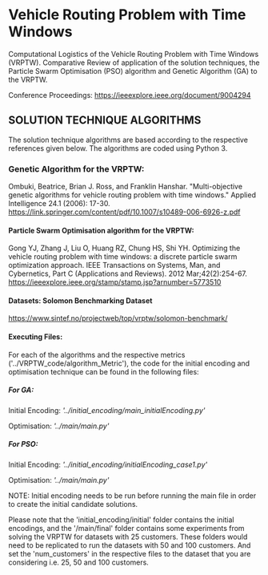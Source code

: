 # Vehicle Routing Problem with Time Windows
Computational Logistics of the Vehicle Routing Problem with Time Windows (VRPTW). Comparative Review of application of the solution techniques, the Particle Swarm Optimisation (PSO) algorithm and Genetic Algorithm (GA) to the VRPTW.

Conference Proceedings: https://ieeexplore.ieee.org/document/9004294

## SOLUTION TECHNIQUE ALGORITHMS
The solution technique algorithms are based according to the respective references given below. The algorithms are coded using Python 3.

### Genetic Algorithm for the VRPTW:
Ombuki, Beatrice, Brian J. Ross, and Franklin Hanshar. "Multi-objective genetic algorithms for vehicle routing problem with time windows." Applied Intelligence 24.1 (2006): 17-30.
https://link.springer.com/content/pdf/10.1007/s10489-006-6926-z.pdf

#### Particle Swarm Optimisation algorithm for the VRPTW:
Gong YJ, Zhang J, Liu O, Huang RZ, Chung HS, Shi YH. Optimizing the vehicle routing problem with time windows: a discrete particle swarm optimization approach. IEEE Transactions on Systems, Man, and Cybernetics, Part C (Applications and Reviews). 2012 Mar;42(2):254-67.
https://ieeexplore.ieee.org/stamp/stamp.jsp?arnumber=5773510

#### Datasets: Solomon Benchmarking Dataset
https://www.sintef.no/projectweb/top/vrptw/solomon-benchmark/

#### Executing Files:
For each of the algorithms and the respective metrics ('../VRPTW_code/algorithm_Metric'), the code for the initial encoding and optimisation technique can be found in the following files:

##### For GA: 

Initial Encoding: *'../initial_encoding/main_initialEncoding.py'*

Optimisation: *'../main/main.py'*

##### For PSO: 

Initial Encoding: *'../initial_encoding/initialEncoding_case1.py'*

Optimisation: *'../main/main.py'*

NOTE: Initial encoding needs to be run before running the main file in order to create the initial candidate solutions.

Please note that the 'initial_encoding/initial' folder contains the initial encodings, and the '/main/final' folder contains some experiments from solving the VRPTW for datasets with 25 customers. These folders would need to be replicated to run the datasets with 50 and 100 customers. And set the 'num_customers' in the respective files to the dataset that you are considering i.e. 25, 50 and 100 customers. 


